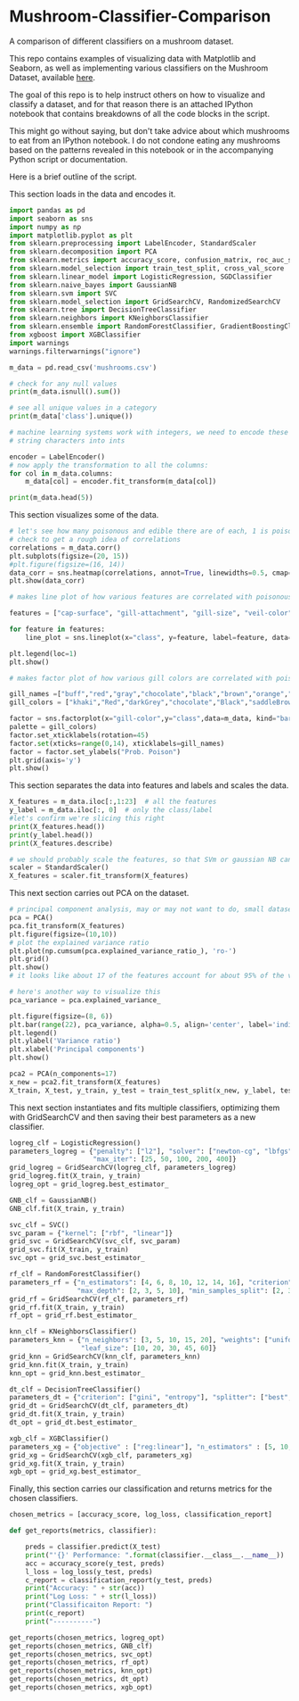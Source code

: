 # Mushroom-Classifier-Comparison
A comparison of different classifiers on a mushroom dataset.

This repo contains examples of visualizing data with Matplotlib and Seaborn, as well as implementing various classifiers on the Mushroom Dataset, available [here](https://www.kaggle.com/uciml/mushroom-classification).

The goal of this repo is to help instruct others on how to visualize and classify a dataset, and for that reason there is an attached IPython notebook that contains breakdowns of all the code blocks in the script.

This might go without saying, but don't take advice about which  mushrooms to eat from an IPython notebook. I do not condone eating any  mushrooms based on the patterns revealed in this notebook or in the  accompanying Python script or documentation.

Here is a brief outline of the script.

This section loads in the data and encodes it.

```Python
import pandas as pd
import seaborn as sns
import numpy as np
import matplotlib.pyplot as plt
from sklearn.preprocessing import LabelEncoder, StandardScaler
from sklearn.decomposition import PCA
from sklearn.metrics import accuracy_score, confusion_matrix, roc_auc_score, classification_report, log_loss
from sklearn.model_selection import train_test_split, cross_val_score
from sklearn.linear_model import LogisticRegression, SGDClassifier
from sklearn.naive_bayes import GaussianNB
from sklearn.svm import SVC
from sklearn.model_selection import GridSearchCV, RandomizedSearchCV
from sklearn.tree import DecisionTreeClassifier
from sklearn.neighbors import KNeighborsClassifier
from sklearn.ensemble import RandomForestClassifier, GradientBoostingClassifier
from xgboost import XGBClassifier
import warnings
warnings.filterwarnings("ignore")

m_data = pd.read_csv('mushrooms.csv')

# check for any null values
print(m_data.isnull().sum())

# see all unique values in a category
print(m_data['class'].unique())

# machine learning systems work with integers, we need to encode these
# string characters into ints

encoder = LabelEncoder()
# now apply the transformation to all the columns:
for col in m_data.columns:
    m_data[col] = encoder.fit_transform(m_data[col])

print(m_data.head(5))
```

This section visualizes some of the data.

```Python
# let's see how many poisonous and edible there are of each, 1 is poisonous, 0 is edible
# check to get a rough idea of correlations
correlations = m_data.corr()
plt.subplots(figsize=(20, 15))
#plt.figure(figsize=(16, 14))
data_corr = sns.heatmap(correlations, annot=True, linewidths=0.5, cmap="RdBu_r")
plt.show(data_corr)

# makes line plot of how various features are correlated with poisonous/edible class

features = ["cap-surface", "gill-attachment", "gill-size", "veil-color", "spore-print-color", "population", "habitat"]

for feature in features:
    line_plot = sns.lineplot(x="class", y=feature, label=feature, data=m_data)

plt.legend(loc=1)
plt.show()

# makes factor plot of how various gill colors are correlated with poisonous/edible class

gill_names =["buff","red","gray","chocolate","black","brown","orange","pink","green","purple","white","yellow"]
gill_colors = ["khaki","Red","darkGrey","chocolate","Black","saddleBrown","orange","lightpink","darkGreen","purple","lightGrey","Yellow"]

factor = sns.factorplot(x="gill-color",y="class",data=m_data, kind="bar", size = 8,
palette = gill_colors)
factor.set_xticklabels(rotation=45)
factor.set(xticks=range(0,14), xticklabels=gill_names)
factor = factor.set_ylabels("Prob. Poison")
plt.grid(axis='y')
plt.show()
```

This section separates the data into features and labels and scales the data.

```Python
X_features = m_data.iloc[:,1:23]  # all the features
y_label = m_data.iloc[:, 0]  # only the class/label
#let's confirm we're slicing this right
print(X_features.head())
print(y_label.head())
print(X_features.describe)

# we should probably scale the features, so that SVm or gaussian NB can deliver better predictions
scaler = StandardScaler()
X_features = scaler.fit_transform(X_features)
```

This next section carries out PCA on the dataset.

```Python
# principal component analysis, may or may not want to do, small dataset
pca = PCA()
pca.fit_transform(X_features)
plt.figure(figsize=(10,10))
# plot the explained variance ratio
plt.plot(np.cumsum(pca.explained_variance_ratio_), 'ro-')
plt.grid()
plt.show()
# it looks like about 17 of the features account for about 95% of the variance in the dataset

# here's another way to visualize this
pca_variance = pca.explained_variance_

plt.figure(figsize=(8, 6))
plt.bar(range(22), pca_variance, alpha=0.5, align='center', label='individual variance')
plt.legend()
plt.ylabel('Variance ratio')
plt.xlabel('Principal components')
plt.show()

pca2 = PCA(n_components=17)
x_new = pca2.fit_transform(X_features)
X_train, X_test, y_train, y_test = train_test_split(x_new, y_label, test_size=0.20, random_state=2)
```

This next section instantiates and fits multiple classifiers, optimizing them with GridSearchCV and then saving their best parameters as a new classifier.

```Python
logreg_clf = LogisticRegression()
parameters_logreg = {"penalty": ["l2"], "solver": ["newton-cg", "lbfgs", "liblinear", "sag", "saga"],
                     "max_iter": [25, 50, 100, 200, 400]}
grid_logreg = GridSearchCV(logreg_clf, parameters_logreg)
grid_logreg.fit(X_train, y_train)
logreg_opt = grid_logreg.best_estimator_

GNB_clf = GaussianNB()
GNB_clf.fit(X_train, y_train)

svc_clf = SVC()
svc_param = {"kernel": ["rbf", "linear"]}
grid_svc = GridSearchCV(svc_clf, svc_param)
grid_svc.fit(X_train, y_train)
svc_opt = grid_svc.best_estimator_

rf_clf = RandomForestClassifier()
parameters_rf = {"n_estimators": [4, 6, 8, 10, 12, 14, 16], "criterion": ["gini", "entropy"], "max_features": ["auto", "sqrt", "log2"],
                 "max_depth": [2, 3, 5, 10], "min_samples_split": [2, 3, 5, 10]}
grid_rf = GridSearchCV(rf_clf, parameters_rf)
grid_rf.fit(X_train, y_train)
rf_opt = grid_rf.best_estimator_

knn_clf = KNeighborsClassifier()
parameters_knn = {"n_neighbors": [3, 5, 10, 15, 20], "weights": ["uniform", "distance"],
                  "leaf_size": [10, 20, 30, 45, 60]}
grid_knn = GridSearchCV(knn_clf, parameters_knn)
grid_knn.fit(X_train, y_train)
knn_opt = grid_knn.best_estimator_

dt_clf = DecisionTreeClassifier()
parameters_dt = {"criterion": ["gini", "entropy"], "splitter": ["best", "random"], "max_features": ["auto", "log2", "sqrt"]}
grid_dt = GridSearchCV(dt_clf, parameters_dt)
grid_dt.fit(X_train, y_train)
dt_opt = grid_dt.best_estimator_

xgb_clf = XGBClassifier()
parameters_xg = {"objective" : ["reg:linear"], "n_estimators" : [5, 10, 15, 20]}
grid_xg = GridSearchCV(xgb_clf, parameters_xg)
grid_xg.fit(X_train, y_train)
xgb_opt = grid_xg.best_estimator_
```

Finally, this section carries our classification and returns metrics for the chosen classifiers.

```Python
chosen_metrics = [accuracy_score, log_loss, classification_report]

def get_reports(metrics, classifier):

    preds = classifier.predict(X_test)
    print("'{}' Performance: ".format(classifier.__class__.__name__))
    acc = accuracy_score(y_test, preds)
    l_loss = log_loss(y_test, preds)
    c_report = classification_report(y_test, preds)
    print("Accuracy: " + str(acc))
    print("Log Loss: " + str(l_loss))
    print("Classificaiton Report: ")
    print(c_report)
    print("----------")

get_reports(chosen_metrics, logreg_opt)
get_reports(chosen_metrics, GNB_clf)
get_reports(chosen_metrics, svc_opt)
get_reports(chosen_metrics, rf_opt)
get_reports(chosen_metrics, knn_opt)
get_reports(chosen_metrics, dt_opt)
get_reports(chosen_metrics, xgb_opt)
```

